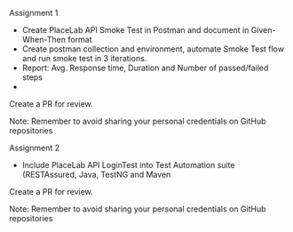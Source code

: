 Assignment 1

- Create PlaceLab API Smoke Test in Postman and document in Given-When-Then format
- Create postman collection and environment, automate Smoke Test flow and run smoke test in 3 iterations.
- Report: Avg. Response time, Duration and Number of passed/failed steps
- 
Create a PR for review.

Note: Remember to avoid sharing your personal credentials on GitHub 
repositories



Assignment 2

- Include PlaceLab API LoginTest into Test Automation suite (RESTAssured, Java, TestNG and Maven

Create a PR for review.

Note: Remember to avoid sharing your personal credentials on GitHub repositories
